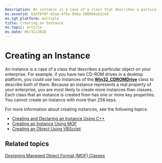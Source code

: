 ```yaml
---
Description: An instance is a case of a class that describes a particular object on your enterprise.
ms.assetid: 62df8f0f-d2aa-4f8a-998a-388894a52ce9
ms.tgt_platform: multiple
title: Creating an Instance
ms.topic: article
ms.date: 05/31/2018
---
```


# Creating an Instance

An instance is a case of a class that describes a particular object on your enterprise. For example, if you have two CD-ROM drives in a desktop platform, you could use two instances of the [**Win32\_CDROMDrive**](https://docs.microsoft.com/windows/desktop/CIMWin32Prov/win32-cdromdrive) class to describe both of them. Because an instance represents a real property of your enterprise, you are most likely to create more instances than classes. Each class that an instance is created from has one or more key properties. You cannot create an instance with more than 256 keys.

For more information about creating instances, see the following topics:

-   [Creating and Declaring an Instance Using C++](creating-and-declaring-an-instance-using-c-.md)
-   [Creating an Instance Using MOF](creating-an-instance-using-mof.md)
-   [Creating an Object Using VBScript](creating-an-object-using-vbscript.md)

## Related topics

<dl> <dt>

[Designing Managed Object Format (MOF) Classes](designing-managed-object-format--mof--classes.md)
</dt> </dl>

 

 




